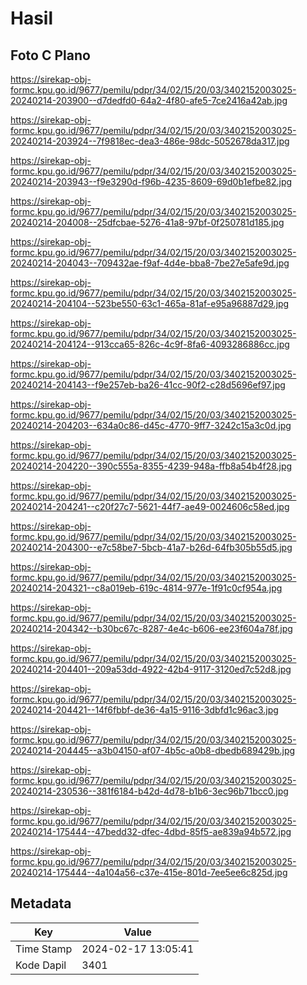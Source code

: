 # Hasil

## Foto C Plano

https://sirekap-obj-formc.kpu.go.id/9677/pemilu/pdpr/34/02/15/20/03/3402152003025-20240214-203900--d7dedfd0-64a2-4f80-afe5-7ce2416a42ab.jpg

https://sirekap-obj-formc.kpu.go.id/9677/pemilu/pdpr/34/02/15/20/03/3402152003025-20240214-203924--7f9818ec-dea3-486e-98dc-5052678da317.jpg

https://sirekap-obj-formc.kpu.go.id/9677/pemilu/pdpr/34/02/15/20/03/3402152003025-20240214-203943--f9e3290d-f96b-4235-8609-69d0b1efbe82.jpg

https://sirekap-obj-formc.kpu.go.id/9677/pemilu/pdpr/34/02/15/20/03/3402152003025-20240214-204008--25dfcbae-5276-41a8-97bf-0f250781d185.jpg

https://sirekap-obj-formc.kpu.go.id/9677/pemilu/pdpr/34/02/15/20/03/3402152003025-20240214-204043--709432ae-f9af-4d4e-bba8-7be27e5afe9d.jpg

https://sirekap-obj-formc.kpu.go.id/9677/pemilu/pdpr/34/02/15/20/03/3402152003025-20240214-204104--523be550-63c1-465a-81af-e95a96887d29.jpg

https://sirekap-obj-formc.kpu.go.id/9677/pemilu/pdpr/34/02/15/20/03/3402152003025-20240214-204124--913cca65-826c-4c9f-8fa6-4093286886cc.jpg

https://sirekap-obj-formc.kpu.go.id/9677/pemilu/pdpr/34/02/15/20/03/3402152003025-20240214-204143--f9e257eb-ba26-41cc-90f2-c28d5696ef97.jpg

https://sirekap-obj-formc.kpu.go.id/9677/pemilu/pdpr/34/02/15/20/03/3402152003025-20240214-204203--634a0c86-d45c-4770-9ff7-3242c15a3c0d.jpg

https://sirekap-obj-formc.kpu.go.id/9677/pemilu/pdpr/34/02/15/20/03/3402152003025-20240214-204220--390c555a-8355-4239-948a-ffb8a54b4f28.jpg

https://sirekap-obj-formc.kpu.go.id/9677/pemilu/pdpr/34/02/15/20/03/3402152003025-20240214-204241--c20f27c7-5621-44f7-ae49-0024606c58ed.jpg

https://sirekap-obj-formc.kpu.go.id/9677/pemilu/pdpr/34/02/15/20/03/3402152003025-20240214-204300--e7c58be7-5bcb-41a7-b26d-64fb305b55d5.jpg

https://sirekap-obj-formc.kpu.go.id/9677/pemilu/pdpr/34/02/15/20/03/3402152003025-20240214-204321--c8a019eb-619c-4814-977e-1f91c0cf954a.jpg

https://sirekap-obj-formc.kpu.go.id/9677/pemilu/pdpr/34/02/15/20/03/3402152003025-20240214-204342--b30bc67c-8287-4e4c-b606-ee23f604a78f.jpg

https://sirekap-obj-formc.kpu.go.id/9677/pemilu/pdpr/34/02/15/20/03/3402152003025-20240214-204401--209a53dd-4922-42b4-9117-3120ed7c52d8.jpg

https://sirekap-obj-formc.kpu.go.id/9677/pemilu/pdpr/34/02/15/20/03/3402152003025-20240214-204421--14f6fbbf-de36-4a15-9116-3dbfd1c96ac3.jpg

https://sirekap-obj-formc.kpu.go.id/9677/pemilu/pdpr/34/02/15/20/03/3402152003025-20240214-204445--a3b04150-af07-4b5c-a0b8-dbedb689429b.jpg

https://sirekap-obj-formc.kpu.go.id/9677/pemilu/pdpr/34/02/15/20/03/3402152003025-20240214-230536--381f6184-b42d-4d78-b1b6-3ec96b71bcc0.jpg

https://sirekap-obj-formc.kpu.go.id/9677/pemilu/pdpr/34/02/15/20/03/3402152003025-20240214-175444--47bedd32-dfec-4dbd-85f5-ae839a94b572.jpg

https://sirekap-obj-formc.kpu.go.id/9677/pemilu/pdpr/34/02/15/20/03/3402152003025-20240214-175444--4a104a56-c37e-415e-801d-7ee5ee6c825d.jpg


## Metadata

| Key        | Value               |
| ---------- | ------------------- |
| Time Stamp | 2024-02-17 13:05:41 |
| Kode Dapil | 3401                |



